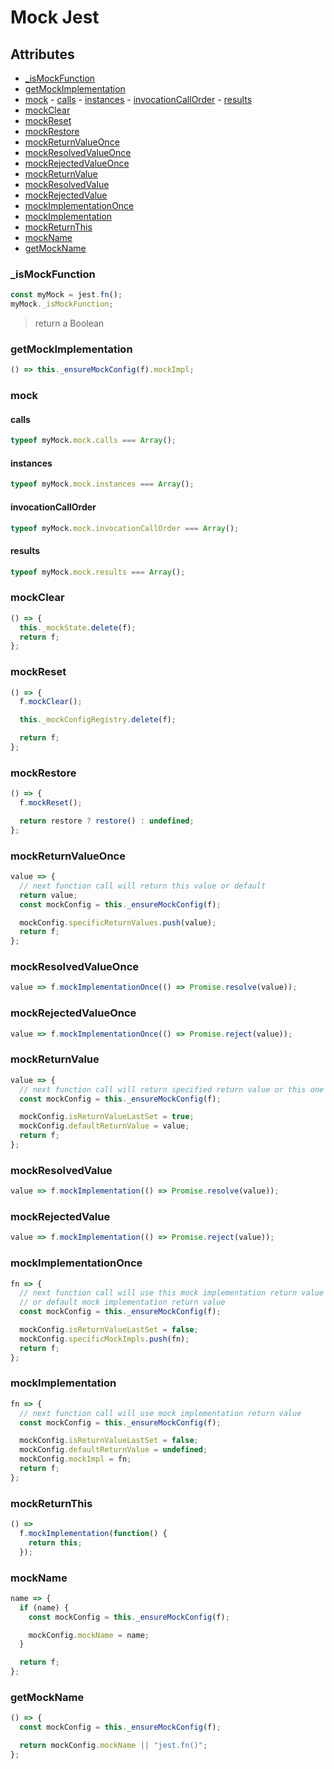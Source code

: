 # Mock Jest

## Attributes

- [\_isMockFunction](#ismockfunction)
- [getMockImplementation](#getmockimplementation)
- [mock](#mock) - [calls](#calls) - [instances](#instances) - [invocationCallOrder](#invocationcallorder) - [results](#results)
- [mockClear](#mockclear)
- [mockReset](#mockreset)
- [mockRestore](#mockrestore)
- [mockReturnValueOnce](#mockreturnvalueonce)
- [mockResolvedValueOnce](#mockresolvedvalueonce)
- [mockRejectedValueOnce](#mockrejectedvalueonce)
- [mockReturnValue](#mockreturnvalue)
- [mockResolvedValue](#mockresolvedvalue)
- [mockRejectedValue](#mockrejectedvalue)
- [mockImplementationOnce](#mockimplementationonce)
- [mockImplementation](#mockimplementation)
- [mockReturnThis](#mockreturnthis)
- [mockName](#mockname)
- [getMockName](#getmockname)

### \_isMockFunction

```javascript
const myMock = jest.fn();
myMock._isMockFunction;
```

> return a Boolean

### getMockImplementation

```javascript
() => this._ensureMockConfig(f).mockImpl;
```

### mock

#### calls

```javascript
typeof myMock.mock.calls === Array();
```

#### instances

```javascript
typeof myMock.mock.instances === Array();
```

#### invocationCallOrder

```javascript
typeof myMock.mock.invocationCallOrder === Array();
```

#### results

```javascript
typeof myMock.mock.results === Array();
```

### mockClear

```javascript
() => {
  this._mockState.delete(f);
  return f;
};
```

### mockReset

```javascript
() => {
  f.mockClear();

  this._mockConfigRegistry.delete(f);

  return f;
};
```

### mockRestore

```javascript
() => {
  f.mockReset();

  return restore ? restore() : undefined;
};
```

### mockReturnValueOnce

```javascript
value => {
  // next function call will return this value or default
  return value;
  const mockConfig = this._ensureMockConfig(f);

  mockConfig.specificReturnValues.push(value);
  return f;
};
```

### mockResolvedValueOnce

```javascript
value => f.mockImplementationOnce(() => Promise.resolve(value));
```

### mockRejectedValueOnce

```javascript
value => f.mockImplementationOnce(() => Promise.reject(value));
```

### mockReturnValue

```javascript
value => {
  // next function call will return specified return value or this one
  const mockConfig = this._ensureMockConfig(f);

  mockConfig.isReturnValueLastSet = true;
  mockConfig.defaultReturnValue = value;
  return f;
};
```

### mockResolvedValue

```javascript
value => f.mockImplementation(() => Promise.resolve(value));
```

### mockRejectedValue

```javascript
value => f.mockImplementation(() => Promise.reject(value));
```

### mockImplementationOnce

```javascript
fn => {
  // next function call will use this mock implementation return value
  // or default mock implementation return value
  const mockConfig = this._ensureMockConfig(f);

  mockConfig.isReturnValueLastSet = false;
  mockConfig.specificMockImpls.push(fn);
  return f;
};
```

### mockImplementation

```javascript
fn => {
  // next function call will use mock implementation return value
  const mockConfig = this._ensureMockConfig(f);

  mockConfig.isReturnValueLastSet = false;
  mockConfig.defaultReturnValue = undefined;
  mockConfig.mockImpl = fn;
  return f;
};
```

### mockReturnThis

```javascript
() =>
  f.mockImplementation(function() {
    return this;
  });
```

### mockName

```javascript
name => {
  if (name) {
    const mockConfig = this._ensureMockConfig(f);

    mockConfig.mockName = name;
  }

  return f;
};
```

### getMockName

```javascript
() => {
  const mockConfig = this._ensureMockConfig(f);

  return mockConfig.mockName || "jest.fn()";
};
```
